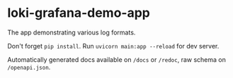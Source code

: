 # loki-grafana-demo-app
The app demonstrating various log formats.

Don't forget `pip install`.
Run `uvicorn main:app --reload` for dev server.

Automatically generated docs available on `/docs` or `/redoc`, raw schema on `/openapi.json`.
